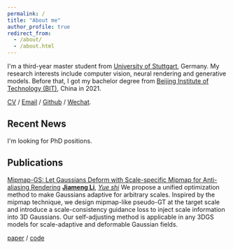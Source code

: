 ```yaml
---
permalink: /
title: "About me"
author_profile: true
redirect_from: 
  - /about/
  - /about.html
---
```


I'm a third-year master student from [University of Stuttgart](https://www.uni-stuttgart.de/en/), Germany. My research interests include computer vision, neural rendering and generative models. Before that, I got my bachelor degree from [Beijing Institute of Technology (BIT)](https://english.bit.edu.cn/), China in 2021.

[CV](../assets/cv_github.pdf) / [Email](mailto:st179481@stud.uni-stuttgart.de) / [Github](https://github.com/renaissanceee) / [Wechat](../images/wechat.jpg).

## Recent News
I'm looking for PhD positions.
## Publications
[Mipmap-GS: Let Gaussians Deform with Scale-specific Mipmap for Anti-aliasing Rendering](https://arxiv.org/abs/2408.06286)
**[Jiameng Li](https://renaissanceee.github.io/)**, *[Yue shi](https://shiyue001.github.io/)*
We propose a unified optimization method to make Gaussians adaptive for arbitrary scales. Inspired by the mipmap technique, we design mipmap-like pseudo-GT at the target scale and introduce a scale-consistency guidance loss to inject scale information into 3D Gaussians. Our self-adjusting method is applicable in any 3DGS models for scale-adaptive and deformable Gaussian fields.

[paper](https://arxiv.org/abs/2408.06286) / [code](https://github.com/renaissanceee/Mipmap-GS)
